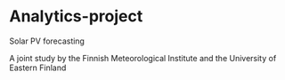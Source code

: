 # Analytics-project

Solar PV forecasting


A joint study by the Finnish Meteorological Institute and the University of Eastern Finland

